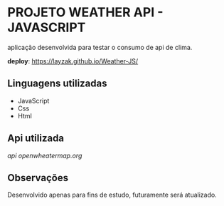 # PROJETO WEATHER API - JAVASCRIPT
aplicação desenvolvida para testar o consumo de api de clima.

__deploy__: https://layzak.github.io/Weather-JS/

## Linguagens utilizadas
- JavaScript
- Css
- Html

## Api utilizada
_api openwheatermap.org_

## Observações
Desenvolvido apenas para fins de estudo, futuramente será atualizado.
